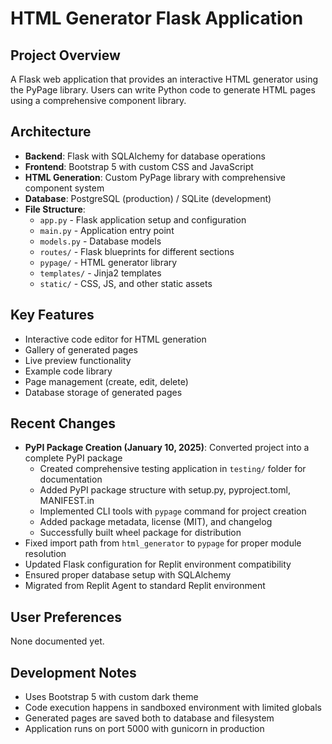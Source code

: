 # HTML Generator Flask Application

## Project Overview
A Flask web application that provides an interactive HTML generator using the PyPage library. Users can write Python code to generate HTML pages using a comprehensive component library.

## Architecture
- **Backend**: Flask with SQLAlchemy for database operations
- **Frontend**: Bootstrap 5 with custom CSS and JavaScript
- **HTML Generation**: Custom PyPage library with comprehensive component system
- **Database**: PostgreSQL (production) / SQLite (development)
- **File Structure**:
  - `app.py` - Flask application setup and configuration
  - `main.py` - Application entry point
  - `models.py` - Database models
  - `routes/` - Flask blueprints for different sections
  - `pypage/` - HTML generator library
  - `templates/` - Jinja2 templates
  - `static/` - CSS, JS, and other static assets

## Key Features
- Interactive code editor for HTML generation
- Gallery of generated pages
- Live preview functionality
- Example code library
- Page management (create, edit, delete)
- Database storage of generated pages

## Recent Changes
- **PyPI Package Creation (January 10, 2025)**: Converted project into a complete PyPI package
  - Created comprehensive testing application in `testing/` folder for documentation
  - Added PyPI package structure with setup.py, pyproject.toml, MANIFEST.in
  - Implemented CLI tools with `pypage` command for project creation
  - Added package metadata, license (MIT), and changelog
  - Successfully built wheel package for distribution
- Fixed import path from `html_generator` to `pypage` for proper module resolution
- Updated Flask configuration for Replit environment compatibility
- Ensured proper database setup with SQLAlchemy
- Migrated from Replit Agent to standard Replit environment

## User Preferences
None documented yet.

## Development Notes
- Uses Bootstrap 5 with custom dark theme
- Code execution happens in sandboxed environment with limited globals
- Generated pages are saved both to database and filesystem
- Application runs on port 5000 with gunicorn in production